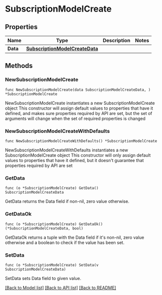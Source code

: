 # SubscriptionModelCreate

## Properties

Name | Type | Description | Notes
------------ | ------------- | ------------- | -------------
**Data** | [**SubscriptionModelCreateData**](SubscriptionModelCreateData.md) |  | 

## Methods

### NewSubscriptionModelCreate

`func NewSubscriptionModelCreate(data SubscriptionModelCreateData, ) *SubscriptionModelCreate`

NewSubscriptionModelCreate instantiates a new SubscriptionModelCreate object
This constructor will assign default values to properties that have it defined,
and makes sure properties required by API are set, but the set of arguments
will change when the set of required properties is changed

### NewSubscriptionModelCreateWithDefaults

`func NewSubscriptionModelCreateWithDefaults() *SubscriptionModelCreate`

NewSubscriptionModelCreateWithDefaults instantiates a new SubscriptionModelCreate object
This constructor will only assign default values to properties that have it defined,
but it doesn't guarantee that properties required by API are set

### GetData

`func (o *SubscriptionModelCreate) GetData() SubscriptionModelCreateData`

GetData returns the Data field if non-nil, zero value otherwise.

### GetDataOk

`func (o *SubscriptionModelCreate) GetDataOk() (*SubscriptionModelCreateData, bool)`

GetDataOk returns a tuple with the Data field if it's non-nil, zero value otherwise
and a boolean to check if the value has been set.

### SetData

`func (o *SubscriptionModelCreate) SetData(v SubscriptionModelCreateData)`

SetData sets Data field to given value.



[[Back to Model list]](../README.md#documentation-for-models) [[Back to API list]](../README.md#documentation-for-api-endpoints) [[Back to README]](../README.md)


